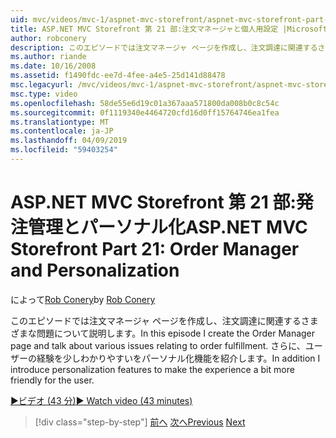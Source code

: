 ```yaml
---
uid: mvc/videos/mvc-1/aspnet-mvc-storefront/aspnet-mvc-storefront-part-21-order-manager-and-personalization
title: ASP.NET MVC Storefront 第 21 部:注文マネージャと個人用設定 |Microsoft Docs
author: robconery
description: このエピソードでは注文マネージャ ページを作成し、注文調達に関連するさまざまな問題について説明します。 さらにパーソナル化機能を紹介しています.
ms.author: riande
ms.date: 10/16/2008
ms.assetid: f1490fdc-ee7d-4fee-a4e5-25d141d88478
msc.legacyurl: /mvc/videos/mvc-1/aspnet-mvc-storefront/aspnet-mvc-storefront-part-21-order-manager-and-personalization
msc.type: video
ms.openlocfilehash: 58de55e6d19c01a367aaa571800da008b0c8c54c
ms.sourcegitcommit: 0f1119340e4464720cfd16d0ff15764746ea1fea
ms.translationtype: MT
ms.contentlocale: ja-JP
ms.lasthandoff: 04/09/2019
ms.locfileid: "59403254"
---
```

# <a name="aspnet-mvc-storefront-part-21-order-manager-and-personalization"></a><span data-ttu-id="13d29-104">ASP.NET MVC Storefront 第 21 部:発注管理とパーソナル化</span><span class="sxs-lookup"><span data-stu-id="13d29-104">ASP.NET MVC Storefront Part 21: Order Manager and Personalization</span></span>

<span data-ttu-id="13d29-105">によって[Rob Conery](https://github.com/robconery)</span><span class="sxs-lookup"><span data-stu-id="13d29-105">by [Rob Conery](https://github.com/robconery)</span></span>

<span data-ttu-id="13d29-106">このエピソードでは注文マネージャ ページを作成し、注文調達に関連するさまざまな問題について説明します。</span><span class="sxs-lookup"><span data-stu-id="13d29-106">In this episode I create the Order Manager page and talk about various issues relating to order fulfillment.</span></span> <span data-ttu-id="13d29-107">さらに、ユーザーの経験を少しわかりやすいをパーソナル化機能を紹介します。</span><span class="sxs-lookup"><span data-stu-id="13d29-107">In addition I introduce personalization features to make the experience a bit more friendly for the user.</span></span>

[<span data-ttu-id="13d29-108">&#9654;ビデオ (43 分)</span><span class="sxs-lookup"><span data-stu-id="13d29-108">&#9654; Watch video (43 minutes)</span></span>](https://channel9.msdn.com/Blogs/ASP-NET-Site-Videos/aspnet-mvc-storefront-part-21-order-manager-and-personalization)

> [!div class="step-by-step"]
> <span data-ttu-id="13d29-109">[前へ](aspnet-mvc-storefront-part-20-logging.md)
> [次へ](aspnet-mvc-storefront-part-22-restructuring-rerouting-and-paypal.md)</span><span class="sxs-lookup"><span data-stu-id="13d29-109">[Previous](aspnet-mvc-storefront-part-20-logging.md)
[Next](aspnet-mvc-storefront-part-22-restructuring-rerouting-and-paypal.md)</span></span>
